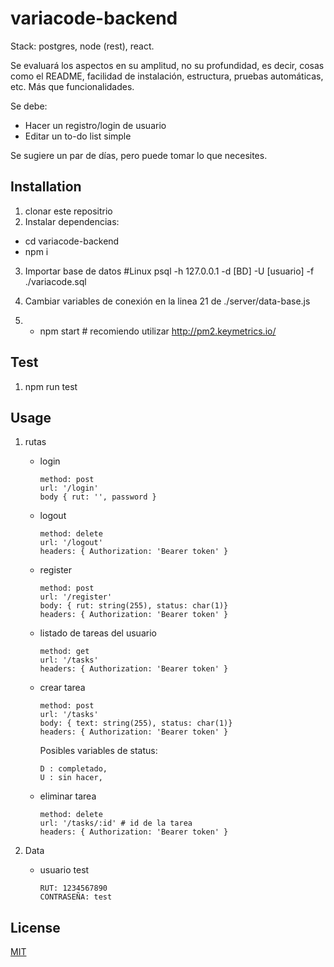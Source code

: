  
# variacode-backend

Stack: postgres, node (rest), react.

Se evaluará los aspectos en su amplitud, no su profundidad, es decir, cosas como el README, facilidad de instalación, estructura, pruebas automáticas, etc. Más que funcionalidades.

Se debe:

- Hacer un registro/login de usuario
- Editar un to-do list simple

Se sugiere un par de días, pero puede tomar lo que necesites.

## Installation

1. clonar este repositrio
2. Instalar dependencias:
  - cd variacode-backend
  - npm i
3. Importar base de datos #Linux
    psql -h 127.0.0.1 -d [BD] -U [usuario] -f ./variacode.sql

4. Cambiar variables de conexión en la linea 21 de ./server/data-base.js

5. - npm start # recomiendo utilizar http://pm2.keymetrics.io/

## Test

1. npm run test

## Usage

1. rutas

    - login
        ```
        method: post
        url: '/login'
        body { rut: '', password }
        ```

    - logout
        ```
        method: delete
        url: '/logout'
        headers: { Authorization: 'Bearer token' }
        ```

    - register
        ```
        method: post
        url: '/register'
        body: { rut: string(255), status: char(1)}
        headers: { Authorization: 'Bearer token' }
        ```

    - listado de tareas del usuario
        ```
        method: get
        url: '/tasks'
        headers: { Authorization: 'Bearer token' }
        ```

    - crear tarea
        ```
        method: post
        url: '/tasks'
        body: { text: string(255), status: char(1)}
        headers: { Authorization: 'Bearer token' }
        ```
        Posibles variables de status: 
        ```
        D : completado,
        U : sin hacer,
         ```

    - eliminar tarea
        ```
        method: delete
        url: '/tasks/:id' # id de la tarea 
        headers: { Authorization: 'Bearer token' }
        ```

2. Data
    - usuario test
        ```
        RUT: 1234567890
        CONTRASEÑA: test 
        ```
 

## License

[MIT](https://choosealicense.com/licenses/mit/)

